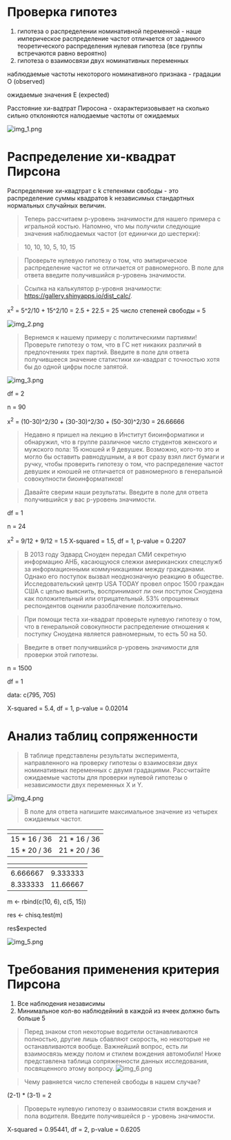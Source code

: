 # Проверка гипотез 
1. гипотеза о распределении номинативной переменной - наше империческое распределение частот отличается от заданного теоретического распределения
 нулевая гипотеза (все группы встречаются равно вероятно)
2. гипотеза о взаимосвязи двух номинативных переменных

наблюдаемые частоты некоторого номинативного признака - градации O (observed)

ожидаемые значения E (expected)

Расстояние хи-вадтрат Пиросона - охарактеризовывает на сколько сильно отклоняются налюдаемые частоты от ожидаемых

![img_1.png](imgs/img_1.png)

# Распределение хи-квадрат Пирсона

Распределение хи-квадтрат с k степенями свободы - это распределение суммы квадратов k независимых стандартных нормальных случайных величин.

>Теперь рассчитаем p-уровень значимости для нашего примера с игральной костью. Напомню, что мы получили следующие значения наблюдаемых частот (от единички до шестерки):

>10, 10, 10, 5, 10, 15 

>Проверьте нулевую гипотезу о том, что эмпирическое распределение частот не отличается от равномерного. В поле для ответа введите получившийся p-уровень значимости. 

>Ссылка на калькулятор p-уровня значимости: https://gallery.shinyapps.io/dist_calc/.

x<sup>2</sup> = 5^2/10 + 15^2/10 = 2.5 + 22.5 = 25
число степеней свободы = 5

![img_2.png](imgs/img_2.png)

> Вернемся к нашему примеру с политическими партиями! Проверьте гипотезу о том, что в ГС нет никаких различий в предпочтениях трех партий. Введите в поле для ответа получившееся значение статистики хи-квадрат с точностью хотя бы до одной цифры после запятой.

![img_3.png](imgs/img_3.png)

df = 2

n = 90

x<sup>2</sup> = (10-30)^2/30 + (30-30)^2/30 + (50-30)^2/30 = 26.66666

> Недавно я пришел на лекцию в Институт биоинформатики и обнаружил, что в группе различное число студентов женского и мужского пола: 15 юношей и 9 девушек. Возможно, кого-то это и могло бы оставить равнодушным, а я вот сразу взял лист бумаги и ручку, чтобы проверить гипотезу о том, что распределение частот девушек и юношей не отличается от равномерного в генеральной совокупности биоинформатиков!

>Давайте сверим наши результаты. Введите в поле для ответа получившийся у вас p-уровень значимости.

df = 1

n = 24

x<sup>2</sup> = 9/12 + 9/12 = 1.5
X-squared = 1.5, df = 1, p-value = 0.2207

> В 2013 году Эдвард Сноуден передал СМИ секретную информацию АНБ, касающуюся слежки американских спецслужб за информационными коммуникациями между гражданами. Однако ﻿его поступок вызвал неоднозначную реакцию в обществе. Исследовательский центр USA TODAY провел опрос 1500 граждан США с целью выяснить, воспринимают ли они поступок Сноудена как положительный или отрицательный. 53% опрошенных респондентов оценили разоблачение положительно.

> При помощи теста хи-квадрат проверьте нулевую гипотезу о том, что в генеральной совокупности распределение отношения к поступку Сноудена является равномерным, то есть 50 на 50.

> Введите в ответ получившийся p-уровень значимости для проверки этой гипотезы. 

n = 1500

df = 1

data:  c(795, 705)

X-squared = 5.4, df = 1, p-value = 0.02014

# Анализ таблиц сопряженности

> В таблице представлены результаты эксперимента, направленного на проверку гипотезы о взаимосвязи двух номинативных переменных с двумя градациями. Рассчитайте ожидаемые частоты для проверки нулевой гипотезы о независимости двух переменных X и Y.

![img_4.png](imgs/img_4.png)
>В поле для ответа напишите максимальное значение из четырех ожидаемых частот.

| <!-- -->   | <!-- --> 
|------------|----------
| 15 * 16 / 36 | 21 * 16 / 36  
| 15 * 20 / 36 | 21 * 20 / 36  


| <!-- -->   | <!-- --> 
|------------|----------
| 6.666667 | 9.333333  
| 8.333333 |  11.66667  

m <- rbind(c(10, 6), c(5, 15))

res <- chisq.test(m)

res$expected


![img_5.png](imgs/img_5.png)

# Требования применения критерия Пирсона

1. Все наблюдения независимы
2. Минимальное кол-во наблюдейний в каждой из ячеек должно быть больше 5


> Перед знаком стоп некоторые водители останавливаются полностью, другие лишь сбавляют скорость, но некоторые не останавливаются вообще. Важнейший вопрос, есть ли взаимосвязь между полом и стилем вождения автомобиля!  Ниже представлена таблица сопряженности данных исследования, посвященного этому вопросу. 
![img_6.png](imgs/img_6.png)

 
> Чему равняется число степеней свободы в нашем случае?


(2-1) * (3-1) = 2

> Проверьте нулевую гипотезу о взаимосвязи стиля вождения и пола водителя. Введите получившейся p - уровень значимости.

X-squared = 0.95441, df = 2, p-value = 0.6205